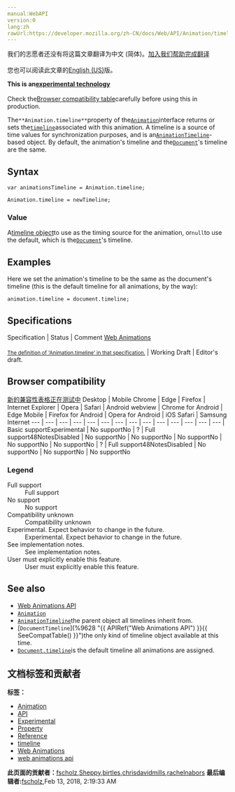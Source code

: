 ```yaml
---
manual:WebAPI
version:0
lang:zh
rawUrl:https://developer.mozilla.org/zh-CN/docs/Web/API/Animation/timeline
---
```




<bdi>我们的志愿者还没有将这篇文章翻译为<bdi>中文 (简体)</bdi>。[加入我们帮助完成翻译](%22611 "")<br></br>您也可以阅读此文章的[English (US)](%14104 "")版。</bdi>






**This is an[experimental technology](%3404 "")**<br></br>Check the[Browser compatibility table](%22612 "")carefully before using this in production.




The`**Animation.timeline**`property of the[`Animation`](%3478 "The Animation interface of the Web Animations API represents a single animation player and provides playback controls and a timeline for an animation node or source.")interface returns or sets the[`timeline`](%9632 "The AnimationTimeline interface of the Web Animations API represents the timeline of an animation. This interface exists to define timeline features (inherited by DocumentTimeline and future timeline types) and is not itself directly used by developers. Anywhere you see AnimationTimeline, you should use DocumentTimeline or any other timeline type instead.")associated with this animation. A timeline is a source of time values for synchronization purposes, and is an[`AnimationTimeline`](%9632 "The AnimationTimeline interface of the Web Animations API represents the timeline of an animation. This interface exists to define timeline features (inherited by DocumentTimeline and future timeline types) and is not itself directly used by developers. Anywhere you see AnimationTimeline, you should use DocumentTimeline or any other timeline type instead.")-based object. By default, the animation&#39;s timeline and the[`Document`](%11711 "The Document interface represents any web page loaded in the browser and serves as an entry point into the web page's content, which is the DOM tree.")&#39;s timeline are the same.


## Syntax<a name="Syntax"></a>

```
var animationsTimeline = Animation.timeline;

Animation.timeline = newTimeline;
```

### Value<a name="Value"></a>


A[timeline object](%9632 "The AnimationTimeline interface of the Web Animations API represents the timeline of an animation. This interface exists to define timeline features (inherited by DocumentTimeline and future timeline types) and is not itself directly used by developers. Anywhere you see AnimationTimeline, you should use DocumentTimeline or any other timeline type instead.")to use as the timing source for the animation, or`null`to use the default, which is the[`Document`](%11711 "The Document interface represents any web page loaded in the browser and serves as an entry point into the web page's content, which is the DOM tree.")&#39;s timeline.


## Examples<a name="Examples"></a>


Here we set the animation&#39;s timeline to be the same as the document&#39;s timeline (this is the default timeline for all animations, by the way):


```
animation.timeline = document.timeline;
```

## Specifications<a name="Specifications"></a>
Specification | Status | Comment 
[Web Animations<br></br><small>The definition of &#39;Animation.timeline&#39; in that specification.</small>](%22613 "") | Working Draft | Editor&#39;s draft. 


## Browser compatibility<a name="Browser_compatibility"></a>
[新的兼容性表格正在测试中<i></i>](%3360 "")
<abbr>Desktop<i></i></abbr> | <abbr>Mobile<i></i></abbr> 
<abbr>Chrome<i></i></abbr> | <abbr>Edge<i></i></abbr> | <abbr>Firefox<i></i></abbr> | <abbr>Internet Explorer<i></i></abbr> | <abbr>Opera<i></i></abbr> | <abbr>Safari<i></i></abbr> | <abbr>Android webview<i></i></abbr> | <abbr>Chrome for Android<i></i></abbr> | <abbr>Edge Mobile<i></i></abbr> | <abbr>Firefox for Android<i></i></abbr> | <abbr>Opera for Android<i></i></abbr> | <abbr>iOS Safari<i></i></abbr> | <abbr>Samsung Internet<i></i></abbr> 
 ---  |  ---  |  ---  |  ---  |  ---  |  ---  |  ---  |  ---  |  ---  |  ---  |  ---  |  ---  |  ---  |  ---  | 
Basic support<abbr>Experimental<i></i></abbr> | <abbr>No support</abbr>No | <abbr>?</abbr> | <abbr>Full support</abbr>48<abbr>Notes<i></i></abbr><abbr>Disabled<i></i></abbr> | <abbr>No support</abbr>No | <abbr>No support</abbr>No | <abbr>No support</abbr>No | <abbr>No support</abbr>No | <abbr>No support</abbr>No | <abbr>?</abbr> | <abbr>Full support</abbr>48<abbr>Notes<i></i></abbr><abbr>Disabled<i></i></abbr> | <abbr>No support</abbr>No | <abbr>No support</abbr>No | <abbr>No support</abbr>No 


### Legend<a name="Legend"></a>
<dl><dt id=''><abbr>Full support</abbr></dt><dd>Full support</dd><dt id=''><abbr>No support</abbr></dt><dd>No support</dd><dt id=''><abbr>Compatibility unknown</abbr></dt><dd>Compatibility unknown</dd><dt id=''><abbr>Experimental. Expect behavior to change in the future.<i></i></abbr></dt><dd>Experimental. Expect behavior to change in the future.</dd><dt id=''><abbr>See implementation notes.<i></i></abbr></dt><dd>See implementation notes.</dd><dt id=''><abbr>User must explicitly enable this feature.<i></i></abbr></dt><dd>User must explicitly enable this feature.</dd></dl>


## See also<a name="See_also"></a>

* [Web Animations API](%3476 "")
* [`Animation`](%3478 "The Animation interface of the Web Animations API represents a single animation player and provides playback controls and a timeline for an animation node or source.")
* [`AnimationTimeline`](%9632 "The AnimationTimeline interface of the Web Animations API represents the timeline of an animation. This interface exists to define timeline features (inherited by DocumentTimeline and future timeline types) and is not itself directly used by developers. Anywhere you see AnimationTimeline, you should use DocumentTimeline or any other timeline type instead.")the parent object all timelines inherit from.
* [`DocumentTimeline`](%9628 "{{ APIRef("Web Animations API") }}{{ SeeCompatTable() }}")the only kind of timeline object available at this time.
* [`Document.timeline`](%9630 "The timeline readonly property of the Document interface represents the default timeline of the current document. This timeline is a special instance of DocumentTimeline that is automatically created on page load.")is the default timeline all animations are assigned.



## 文档标签和贡献者
**标签：**
* [Animation](%3470 "")
* [API](%50 "")
* [Experimental](%3379 "")
* [Property](%14490 "")
* [Reference](%3381 "")
* [timeline](%22614 "")
* [Web Animations](%3490 "")
* [web animations api](%3491 "")

**此页面的贡献者：**[fscholz](%60 ""),[Sheppy](%405 ""),[birtles](%3555 ""),[chrisdavidmills](%3495 ""),[rachelnabors](%3494 "")
**最后编辑者:**[fscholz](%60 ""),<time>Feb 13, 2018, 2:19:33 AM</time>


